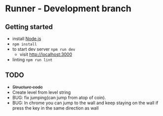 # Runner - Development branch

## Getting started
* install [Node.js](https://nodejs.org/)
* `npm install`
* to start dev server `npm run dev`
    * visit [http://localhost:3000](http://localhost:3000)
* linting `npm run lint`

## TODO
 * ~~Structure code~~
 * Create level from level string
 * BUG: fix jumping(can jump from atop of coin).
 * BUG: In chrome you can jump to the wall and keep staying on the wall if press the key in the same direction as wall
